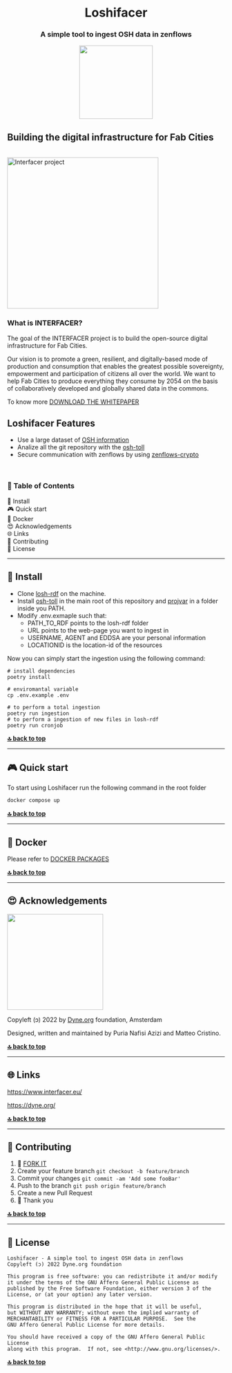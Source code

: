 <div align="center">

# Loshifacer

### A simple tool to ingest OSH data in zenflows

</div>

<p align="center">
  <a href="https://dyne.org">
    <img src="https://files.dyne.org/software_by_dyne.png" width="170">
  </a>
</p>

## Building the digital infrastructure for Fab Cities

<br>
<a href="https://www.interfacerproject.eu/">
  <img alt="Interfacer project" src="https://dyne.org/images/projects/Interfacer_logo_color.png" width="350" />
</a>
<br>

### What is **INTERFACER?**

The goal of the INTERFACER project is to build the open-source digital infrastructure for Fab Cities.

Our vision is to promote a green, resilient, and digitally-based mode of production and consumption that enables the greatest possible sovereignty, empowerment and participation of citizens all over the world.
We want to help Fab Cities to produce everything they consume by 2054 on the basis of collaboratively developed and globally shared data in the commons.

To know more [DOWNLOAD THE WHITEPAPER](https://www.interfacerproject.eu/assets/news/whitepaper/IF-WhitePaper_DigitalInfrastructureForFabCities.pdf)

## Loshifacer Features

* Use a large dataset of [OSH information](https://gitlab.opensourceecology.de/verein/projekte/losh-rdf.git)
* Analize all the git repository with the [osh-toll](https://github.com/hoijui/osh-tool)
* Secure communication with zenflows by using [zenflows-crypto](https://github.com/interfacerproject/zenflows-crypto)

<br>

<div id="toc">

### 🚩 Table of Contents

- [💾 Install](#-install)
- [🎮 Quick start](#-quick-start)
- [🐋 Docker](#-docker)
- [😍 Acknowledgements](#-acknowledgements)
- [🌐 Links](#-links)
- [👤 Contributing](#-contributing)
- [💼 License](#-license)

</div>

***
## 💾 Install

- Clone [losh-rdf](https://gitlab.opensourceecology.de/verein/projekte/losh-rdf.git) on the machine.
- Install [osh-toll](https://github.com/hoijui/osh-tool) in the main root of this repository and [projvar](https://github.com/hoijui/projvar) in a folder inside you PATH.
- Modify .env.exmaple such that:
    * PATH_TO_RDF points to the losh-rdf folder
    * URL points to the web-page you want to ingest in
    * USERNAME, AGENT and EDDSA are your personal information
    * LOCATIONID is the location-id of the resources

Now you can simply start the ingestion using the following command:
```
# install dependencies
poetry install

# enviromantal variable
cp .env.example .env

# to perform a total ingestion
poetry run ingestion
# to perform a ingestion of new files in losh-rdf
poetry run cronjob
```

**[🔝 back to top](#toc)**

***
## 🎮 Quick start

To start using Loshifacer run the following command in the root folder

```bash
docker compose up
```

**[🔝 back to top](#toc)**

***
## 🐋 Docker

Please refer to [DOCKER PACKAGES](../../packages)


**[🔝 back to top](#toc)**

***

## 😍 Acknowledgements

<a href="https://dyne.org">
  <img src="https://files.dyne.org/software_by_dyne.png" width="222">
</a>

Copyleft (ɔ) 2022 by [Dyne.org](https://www.dyne.org) foundation, Amsterdam

Designed, written and maintained by Puria Nafisi Azizi and Matteo Cristino.

**[🔝 back to top](#toc)**

***
## 🌐 Links

https://www.interfacer.eu/

https://dyne.org/

**[🔝 back to top](#toc)**

***
## 👤 Contributing

1.  🔀 [FORK IT](../../fork)
2.  Create your feature branch `git checkout -b feature/branch`
3.  Commit your changes `git commit -am 'Add some fooBar'`
4.  Push to the branch `git push origin feature/branch`
5.  Create a new Pull Request
6.  🙏 Thank you


**[🔝 back to top](#toc)**

***
## 💼 License
    Loshifacer - A simple tool to ingest OSH data in zenflows
    Copyleft (ɔ) 2022 Dyne.org foundation

    This program is free software: you can redistribute it and/or modify
    it under the terms of the GNU Affero General Public License as
    published by the Free Software Foundation, either version 3 of the
    License, or (at your option) any later version.

    This program is distributed in the hope that it will be useful,
    but WITHOUT ANY WARRANTY; without even the implied warranty of
    MERCHANTABILITY or FITNESS FOR A PARTICULAR PURPOSE.  See the
    GNU Affero General Public License for more details.

    You should have received a copy of the GNU Affero General Public License
    along with this program.  If not, see <http://www.gnu.org/licenses/>.

**[🔝 back to top](#toc)**
